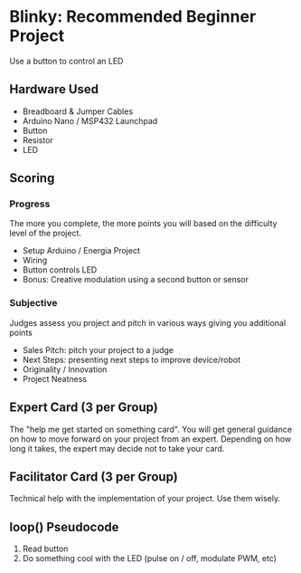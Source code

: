 # Blinky: Recommended Beginner Project
Use a button to control an LED

## Hardware Used
- Breadboard & Jumper Cables
- Arduino Nano / MSP432 Launchpad
- Button
- Resistor
- LED

## Scoring

### Progress
The more you complete, the more points you will based on the difficulty level of the project.
- Setup Arduino / Energia Project
- Wiring
- Button controls LED
- Bonus: Creative modulation using a second button or sensor

### Subjective
Judges assess you project and pitch in various ways giving you additional points
- Sales Pitch: pitch your project to a judge
- Next Steps: presenting next steps to improve device/robot
- Originality / Innovation
- Project Neatness

## Expert Card (3 per Group)
The "help me get started on something card". You will get general guidance on how to move forward on your project from an expert. Depending on how long it takes, the expert may decide not to take your card.

## Facilitator Card (3 per Group)
Technical help with the implementation of your project. Use them wisely.

## loop() Pseudocode
1. Read button
2. Do something cool with the LED (pulse on / off, modulate PWM, etc)
